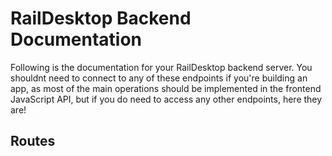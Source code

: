 # RailDesktop Backend Documentation
Following is the documentation for your RailDesktop backend server. You shouldnt need to connect to any of these endpoints if you're building an app, as most of the main operations should be implemented in the frontend JavaScript API, but if you do need to access any other endpoints, here they are!

## Routes